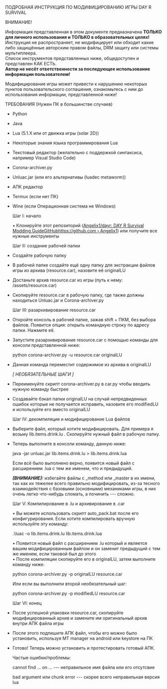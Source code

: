   
ПОДРОБНАЯ ИНСТРУКЦИЯ ПО МОДИФИЦИРОВАНИЮ ИГРЫ DAY R SURVIVAL  
  
ВНИМАНИЕ!  
  
Информация представленная в этом документе предназначена **ТОЛЬКО для
личного использования и ТОЛЬКО в образовательных целях!**
Инструкция не распространяет, не модифицирует или обходит какие либо
защищённые авторским правом файлы, DRM защиту или системы
мультиплеера.  
Список инструментов представленных ниже, общедоступен и представлен КАК
ЕСТЬ.  
**Автор не несёт ответственности за последующее использование информации
пользователем!**
  
Модифицирование игры может привести к нарушению некоторых пунктов
пользовательского соглашения, ознакомьтесь с ним до использования
информации, представленной ниже!  
  
  
ТРЕБОВАНИЯ (Нужен ПК в большинстве случаев)  

- Python

- Java

- Lua (5.1.X или от движка игры (solar 2D))

- Некоторые знания языка программирования Lua

- Текстовый редактор (желательно с поддержкой синтаксиса, например
  Visual Studio Code)

- Corona-archiver.py

- Unluac.jar (или его альтернативы (luadec metaworm))

- АПК редактор

<!-- -->

- Termux (если нет ПК)

- Wine (если Операционная система не Windows)  
    
  Шаг I: начало  
    
  • Клонируйте этот репозиторий ([Angelix1/dayr: DAY R Survival Modding
  GuideGitHubhttps://github.com
  ](https://www.google.com/url?sa=t&source=web&rct=j&opi=89978449&url=https://github.com/Angelix1/dayr&ved=2ahUKEwilyOXb3-eMAxWaGRAIHRmrKZUQFnoECBoQAQ&usg=AOvVaw1bFmWHUOKzrvAQo3jnYfOb)[›](https://www.google.com/url?sa=t&source=web&rct=j&opi=89978449&url=https://github.com/Angelix1/dayr&ved=2ahUKEwilyOXb3-eMAxWaGRAIHRmrKZUQFnoECBoQAQ&usg=AOvVaw1bFmWHUOKzrvAQo3jnYfOb)[
  Angelix1](https://www.google.com/url?sa=t&source=web&rct=j&opi=89978449&url=https://github.com/Angelix1/dayr&ved=2ahUKEwilyOXb3-eMAxWaGRAIHRmrKZUQFnoECBoQAQ&usg=AOvVaw1bFmWHUOKzrvAQo3jnYfOb))
  или получите все нужные инструменты  
    
  Шаг II: создание рабочей папки  

<!-- -->

- Создайте рабочую папку

- В рабочей папке создайте ещё одну папку для экстракции файлов игры из
  архива (resource.car), назовите её originalLU

- Достаньте архив resource.car из игры (путь к нему:
  /assets/resource.car)

- Скопируйте resource.car в рабочую папку, где также должны находиться
  Unluac.jar и Corona-archiver.py  
    
  Шаг III: разархивирование resource.car  

<!-- -->

- Откройте консоль в рабочей папке, зажав shift + ПКМ, без выбора
  файлов. Появится опция: открыть командную строку по адресу папки.
  Нажмите её.

- Запустите разархивирование resource.car с помощью команды для консоли
  представленной ниже:  
    
  python corona-archiver.py -u resource.car originalLU  

<!-- -->

- Данная команда переместит содержимое из архива в originalLU  
    
  *\[ НЕОБЯЗАТЕЛЬНЫЕ ШАГИ \]*

<!-- -->

- Переименуйте скрипт corona-archiver.py в car.py чтобы вводить нужную
  команду быстрее

- Создавайте бэкап папки originalLU на случай непредвиденных ошибок
  которые не получается исправить, назовите его modifiedLU и используйте
  его вместо originalLU  
    
  Шаг IV: декомпиляция и модифицирование Lua файлов  

<!-- -->

- Выберите файл, который хотите модифицировать. Для примера я возьму
  lib.items.drink.lu . Скопируйте нужный файл в рабочую папку.

- Теперь выполните в консоли команду, данную ниже:  
    
  java -jar unluac.jar lib.items.drink.lu \> lib.items.drink.lua  
    
  Если всё было выполнено верно, появится новый файл с расширением .lua
  с тем же именем, что и предыдущий.  
    
  ***\[**ВНИМАНИЕ**\]:*** избегайте файлы с \_method или
  \_master в их имени, так как их тяжелее всего правильно
  модифицировать, из-за тесного взаимодействия с базовыми (основными)
  механиками игры, в них очень легко что-нибудь сломать, а починить ---
  сложно.  
    
  Шаг V: Компилирование в .lu и архивирование в .car  
    
  • Вы можете использовать скрипт auto_pack.bat после его
  конфигурирования. Если хотите компилировать вручную используйте эту
  команду:  
    
  .\luac -o lib.items.drink.lu lib.items.drink.lua  
    
  • Появится новый файл с расширением .lu который и является вашим
  модифицированным файлом и он заменит предыдущий с тем же именем, если
  таковой был до этого  
  • После компиляции скопируйте его в originalLU, затем выполните
  команду ниже:  
    
  python corona-archiver.py -p originalLU resource.car  
    
  Или если вы выполнили второй необязательный шаг:  
    
  python corona-archiver.py -p modifiedLU resource.car  
    
  Шаг VI: конец  

<!-- -->

- После успешной упаковки resource.car, скопируйте модифицированный
  архив и замените им оригинальный архив внутри АПК файла игры

- После этого подпишите АПК файл, чтобы его можно было установить,
  используя MT manager на android или keystore на ПК

- Готово! Теперь можно установить и протестировать готовый АПК.  
    
    
    
  Частые ошибки/проблемы:  
    
  cannot find ... on ... --- неправильное имя файла или его отсутсвие  
    
  bad argument или chunk error --- скорее всего неправильная версия
  lua  
    
    
    
    
    
    
